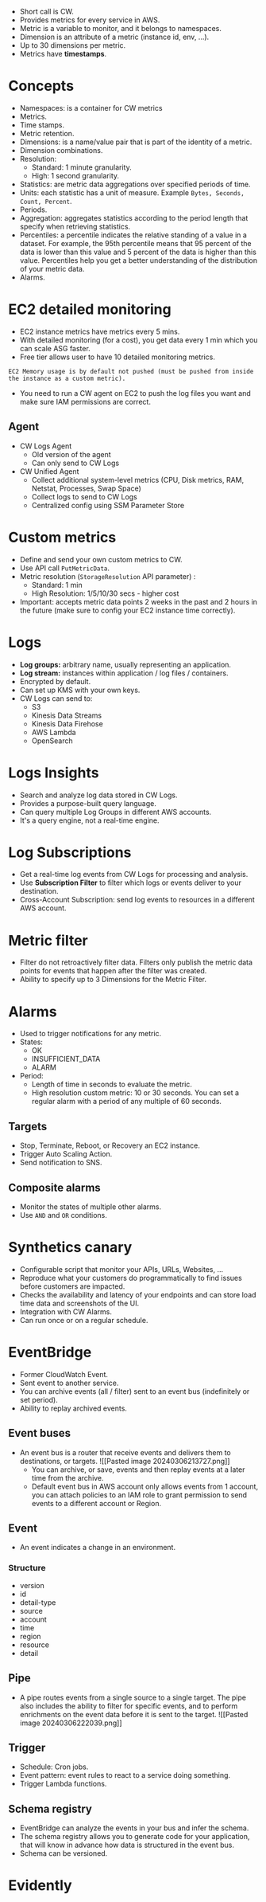 - Short call is CW.
- Provides metrics for every service in AWS.
- Metric is a variable to monitor, and it belongs to namespaces.
- Dimension is an attribute of a metric (instance id, env, ...).
- Up to 30 dimensions per metric.
- Metrics have **timestamps**.
# Concepts
- Namespaces: is a container for CW metrics
- Metrics.
- Time stamps.
- Metric retention.
- Dimensions: is a name/value pair that is part of the identity of a metric.
- Dimension combinations.
- Resolution:
	- Standard: 1 minute granularity.
	- High: 1 second granularity.
- Statistics: are metric data aggregations over specified periods of time.
- Units: each statistic has a unit of measure. Example `Bytes, Seconds, Count, Percent`.
- Periods.
- Aggregation: aggregates statistics according to the period length that specify when retrieving statistics.
- Percentiles: a percentile indicates the relative standing of a value in a dataset. For example, the 95th percentile means that 95 percent of the data is lower than this value and 5 percent of the data is higher than this value. Percentiles help you get a better understanding of the distribution of your metric data.
- Alarms.
# EC2 detailed monitoring
- EC2 instance metrics have metrics every 5 mins.
- With detailed monitoring (for a cost), you get data every 1 min which you can scale ASG faster.
- Free tier allows user to have 10 detailed monitoring metrics.
```ad-note
EC2 Memory usage is by default not pushed (must be pushed from inside the instance as a custom metric).
```
- You need to run a CW agent on EC2 to push the log files you want and make sure IAM permissions are correct.
## Agent
- CW Logs Agent
	- Old version of the agent
	- Can only send to CW Logs
- CW Unified Agent
	- Collect additional system-level metrics (CPU, Disk metrics, RAM, Netstat, Processes, Swap Space)
	- Collect logs to send to CW Logs
	- Centralized config using SSM Parameter Store
# Custom metrics
- Define and send your own custom metrics to CW.
- Use API call `PutMetricData`.
- Metric resolution (`StorageResolution` API parameter) :
	- Standard: 1 min
	- High Resolution: 1/5/10/30 secs - higher cost
- Important: accepts metric data points 2 weeks in the past and 2 hours in the future (make sure to config your EC2 instance time correctly).
# Logs
- **Log groups:** arbitrary name, usually representing an application.
- **Log stream:** instances within application / log files / containers.
- Encrypted by default.
- Can set up KMS with your own keys.
- CW Logs can send to:
	- S3
	- Kinesis Data Streams
	- Kinesis Data Firehose
	- AWS Lambda
	- OpenSearch
# Logs Insights
- Search and analyze log data stored in CW Logs.
- Provides a purpose-built query language.
- Can query multiple Log Groups in different AWS accounts.
- It's a query engine, not a real-time engine.
# Log Subscriptions
- Get a real-time log events from CW Logs for processing and analysis.
- Use **Subscription Filter** to filter which logs or events deliver to your destination.
- Cross-Account Subscription: send log events to resources in a different AWS account.
# Metric filter
- Filter do not retroactively filter data. Filters only publish the metric data points for events that happen after the filter was created.
- Ability to specify up to 3 Dimensions for the Metric Filter.
# Alarms
- Used to trigger notifications for any metric.
- States:
	- OK
	- INSUFFICIENT_DATA
	- ALARM
- Period:
	- Length of time in seconds to evaluate the metric.
	- High resolution custom metric: 10 or 30 seconds. You can set a regular alarm with a period of any multiple of 60 seconds.
## Targets
- Stop, Terminate, Reboot, or Recovery an EC2 instance.
- Trigger Auto Scaling Action.
- Send notification to SNS.
## Composite alarms
- Monitor the states of multiple other alarms.
- Use `AND` and `OR` conditions.
# Synthetics canary
- Configurable script that monitor your APIs, URLs, Websites, ...
- Reproduce what your customers do programmatically to find issues before customers are impacted.
- Checks the availability and latency of your endpoints and can store load time data and screenshots of the UI.
- Integration with CW Alarms.
- Can run once or on a regular schedule.
# EventBridge
- Former CloudWatch Event.
- Sent event to another service.
- You can archive events (all / filter) sent to an event bus (indefinitely or set period).
- Ability to replay archived events.
## Event buses
- An event bus is a router that receive events and delivers them to destinations, or targets.
  ![[Pasted image 20240306213727.png]]
  - You can archive, or save, events and then replay events at a later time from the archive.
  - Default event bus in AWS account only allows events from 1 account, you can attach policies to an IAM role to grant permission to send events to a different account or Region.
## Event
- An event indicates a change in an environment.
### Structure
- version
- id
- detail-type
- source
- account
- time
- region
- resource
- detail
## Pipe
- A pipe routes events from a single source to a single target. The pipe also includes the ability to filter for specific events, and to perform enrichments on the event data before it is sent to the target.
  ![[Pasted image 20240306222039.png]]
## Trigger
- Schedule: Cron jobs.
- Event pattern: event rules to react to a service doing something.
- Trigger Lambda functions.
## Schema registry
- EventBridge can analyze the events in your bus and infer the schema.
-  The schema registry allows you to generate code for your application, that will know in advance how data is structured in the event bus.
- Schema can be versioned.
# Evidently